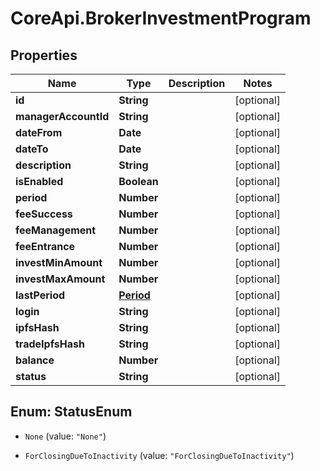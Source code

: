 # CoreApi.BrokerInvestmentProgram

## Properties
Name | Type | Description | Notes
------------ | ------------- | ------------- | -------------
**id** | **String** |  | [optional] 
**managerAccountId** | **String** |  | [optional] 
**dateFrom** | **Date** |  | [optional] 
**dateTo** | **Date** |  | [optional] 
**description** | **String** |  | [optional] 
**isEnabled** | **Boolean** |  | [optional] 
**period** | **Number** |  | [optional] 
**feeSuccess** | **Number** |  | [optional] 
**feeManagement** | **Number** |  | [optional] 
**feeEntrance** | **Number** |  | [optional] 
**investMinAmount** | **Number** |  | [optional] 
**investMaxAmount** | **Number** |  | [optional] 
**lastPeriod** | [**Period**](Period.md) |  | [optional] 
**login** | **String** |  | [optional] 
**ipfsHash** | **String** |  | [optional] 
**tradeIpfsHash** | **String** |  | [optional] 
**balance** | **Number** |  | [optional] 
**status** | **String** |  | [optional] 


<a name="StatusEnum"></a>
## Enum: StatusEnum


* `None` (value: `"None"`)

* `ForClosingDueToInactivity` (value: `"ForClosingDueToInactivity"`)




